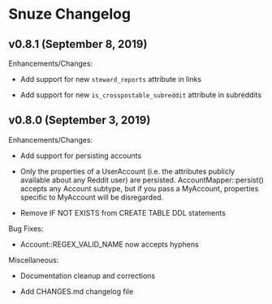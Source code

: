 # Snuze Changelog

## v0.8.1 (September 8, 2019)

Enhancements/Changes:

- Add support for new `steward_reports` attribute in links

- Add support for new `is_crosspostable_subreddit` attribute in subreddits

## v0.8.0 (September 3, 2019)

Enhancements/Changes:

- Add support for persisting accounts

- Only the properties of a UserAccount (i.e. the attributes publicly available
about any Reddit user) are persisted. AccountMapper::persist() accepts any Account
subtype, but if you pass a MyAccount, properties specific to MyAccount will be
disregarded.

- Remove IF NOT EXISTS from CREATE TABLE DDL statements

Bug Fixes:

- Account::REGEX_VALID_NAME now accepts hyphens

Miscellaneous:

- Documentation cleanup and corrections

- Add CHANGES.md changelog file
